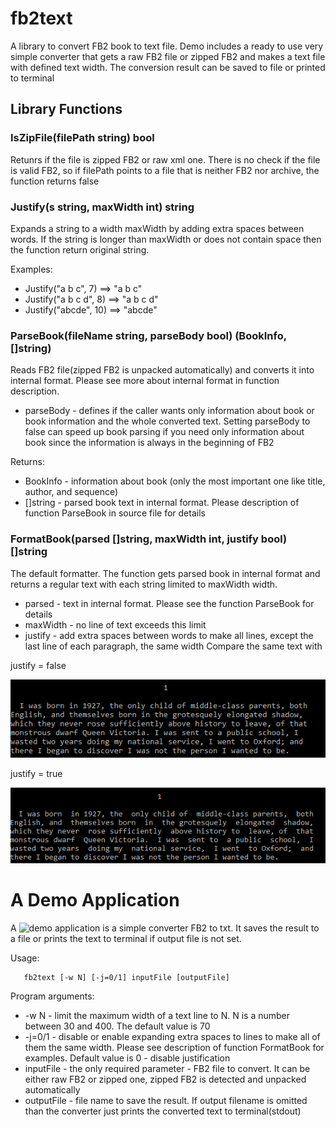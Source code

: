 # fb2text
A library to convert FB2 book to text file. Demo includes a ready to use very simple converter that gets a raw FB2 file or zipped FB2 and makes a text file with defined text width. The conversion result can be saved to file or printed to terminal

## Library Functions
### IsZipFile(filePath string) bool
Retunrs if the file is zipped FB2 or raw xml one.
There is no check if the file is valid FB2, so if filePath points to a file that is neither FB2 nor archive, the function returns false

### Justify(s string, maxWidth int) string
Expands a string to a width maxWidth by adding extra spaces between words.
If the string is longer than maxWidth or does not contain space then the
function return original string.

Examples:
*  Justify("a b c", 7)  ==> "a  b  c"
*  Justify("a b c d", 8) ==> "a b  c d"
*  Justify("abcde", 10) ==> "abcde"

### ParseBook(fileName string, parseBody bool) (BookInfo, []string)
Reads FB2 file(zipped FB2 is unpacked automatically) and converts it into internal format. Please see more about internal format in function description.

* parseBody - defines if the caller wants only information about book or book information and the whole converted text. Setting parseBody to false can speed up book parsing if you need only information about book since the information is always in the beginning of FB2

Returns:
* BookInfo - information about book (only the most important one like title, author, and sequence)
* []string - parsed book text in internal format. Please description of function ParseBook in source file for details

### FormatBook(parsed []string, maxWidth int, justify bool) []string
The default formatter. The function gets parsed book in internal format and returns a regular text with each string limited to maxWidth width.

* parsed - text in internal format. Please see the function ParseBook for details
* maxWidth - no line of text exceeds this limit
* justify - add extra spaces between words to make all lines, except the last line of each paragraph, the same width
Compare the same text with

justify = false

<img src="./images/not_justified.png" alt="Formatted text without justification">

justify = true

<img src="./images/justified.png" alt="Justified formatted text">

# A Demo Application
A ![demo application](./demo/fb2txt.go) is a simple converter FB2 to txt. It saves the result to a file or prints the text to terminal if output file is not set.

Usage:
```
   fb2text [-w N] [-j=0/1] inputFile [outputFile]
```

Program arguments:
* -w N - limit the maximum width of a text line to N. N is a number between 30 and 400. The default value is 70
* -j=0/1 - disable or enable expanding extra spaces to lines to make all of them the same width. Please see description of function FormatBook for examples. Default value is 0 - disable justification
* inputFile - the only required parameter - FB2 file to convert. It can be either raw FB2 or zipped one, zipped FB2 is detected and unpacked automatically
* outputFile - file name to save the result. If output filename is omitted than the converter just prints the converted text to terminal(stdout)
